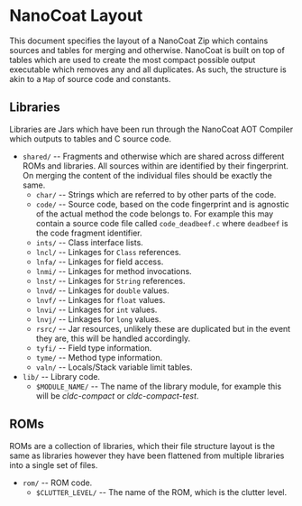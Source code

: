 # NanoCoat Layout

This document specifies the layout of a NanoCoat Zip which contains
sources and tables for merging and otherwise. NanoCoat is built on top
of tables which are used to create the most compact possible output
executable which removes any and all duplicates. As such, the structure
is akin to a `Map` of source code and constants.

## Libraries

Libraries are Jars which have been run through the NanoCoat AOT Compiler
which outputs to tables and C source code.

 * `shared/` -- Fragments and otherwise which are shared across different
   ROMs and libraries. All sources within are identified by their fingerprint.
   On merging the content of the individual files should be exactly the same.
   * `char/` -- Strings which are referred to by other parts of the code.
   * `code/` -- Source code, based on the code fingerprint and is
     agnostic of the actual method the code belongs to. For example
     this may contain a source code file called `code_deadbeef.c` where
     `deadbeef` is the code fragment identifier.
   * `ints/` -- Class interface lists.
   * `lncl/` -- Linkages for `Class` references.
   * `lnfa/` -- Linkages for field access.
   * `lnmi/` -- Linkages for method invocations.
   * `lnst/` -- Linkages for `String` references.
   * `lnvd/` -- Linkages for `double` values.
   * `lnvf/` -- Linkages for `float` values.
   * `lnvi/` -- Linkages for `int` values.
   * `lnvj/` -- Linkages for `long` values.
   * `rsrc/` -- Jar resources, unlikely these are duplicated but in the event
     they are, this will be handled accordingly.
   * `tyfi/` -- Field type information.
   * `tyme/` -- Method type information.
   * `valn/` -- Locals/Stack variable limit tables.
 * `lib/` -- Library code. 
   * `$MODULE_NAME/` -- The name of the library module, for example this
     will be _cldc-compact_ or _cldc-compact-test_.

## ROMs

ROMs are a collection of libraries, which their file structure layout
is the same as libraries however they have been flattened from multiple
libraries into a single set of files.

 * `rom/` -- ROM code.
   * `$CLUTTER_LEVEL/` -- The name of the ROM, which is the clutter level. 
